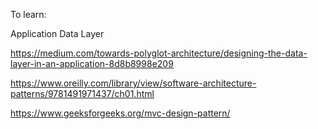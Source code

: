 To learn:

Application Data Layer

https://medium.com/towards-polyglot-architecture/designing-the-data-layer-in-an-application-8d8b8998e209

https://www.oreilly.com/library/view/software-architecture-patterns/9781491971437/ch01.html

https://www.geeksforgeeks.org/mvc-design-pattern/

